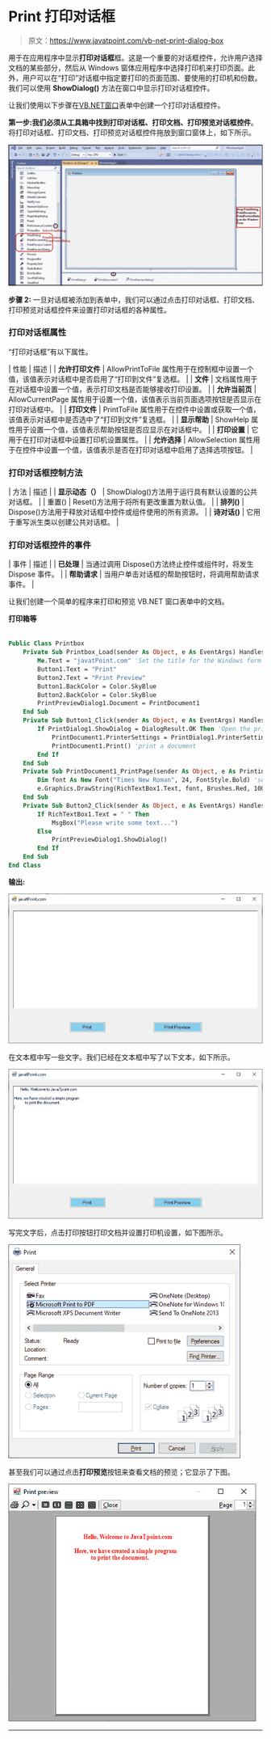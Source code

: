 # Print 打印对话框

> 原文：<https://www.javatpoint.com/vb-net-print-dialog-box>

用于在应用程序中显示**打印对话框**框。这是一个重要的对话框控件，允许用户选择文档的某些部分，然后从 Windows 窗体应用程序中选择打印机来打印页面。此外，用户可以在“打印”对话框中指定要打印的页面范围、要使用的打印机和份数。我们可以使用 **ShowDialog()** 方法在窗口中显示打印对话框控件。

让我们使用以下步骤在[VB.NET](https://www.javatpoint.com/vb-net)[窗口](https://www.javatpoint.com/windows)表单中创建一个打印对话框控件。

**第一步:**我们必须从工具箱中找到**打印对话框、打印文档、打印预览对话框控件**。将打印对话框、打印文档、打印预览对话框控件拖放到窗口窗体上，如下所示。

![VB.NET Print Dialog Box](img/60ffff314f7adc01154fc712c75bb915.png)

**步骤 2:** 一旦对话框被添加到表单中，我们可以通过点击打印对话框、打印文档、打印预览对话框控件来设置打印对话框的各种属性。

### 打印对话框属性

“打印对话框”有以下属性。

| 性能 | 描述 |
| **允许打印文件** | AllowPrintToFile 属性用于在控制框中设置一个值，该值表示对话框中是否启用了“打印到文件”复选框。 |
| **文件** | 文档属性用于在对话框中设置一个值，表示打印文档是否能够接收打印设置。 |
| **允许当前页** | AllowCurrentPage 属性用于设置一个值，该值表示当前页面选项按钮是否显示在打印对话框中。 |
| **打印文件** | PrintToFile 属性用于在控件中设置或获取一个值，该值表示对话框中是否选中了“打印到文件”复选框。 |
| **显示帮助** | ShowHelp 属性用于设置一个值，该值表示帮助按钮是否应显示在对话框中。 |
| **打印设置** | 它用于在打印对话框中设置打印机设置属性。 |
| **允许选择** | AllowSelection 属性用于在控件中设置一个值，该值表示是否在打印对话框中启用了选择选项按钮。 |

### 打印对话框控制方法

| 方法 | 描述 |
| **显示动态（）** | ShowDialog()方法用于运行具有默认设置的公共对话框。 |
| 重置() | Reset()方法用于将所有更改重置为默认值。 |
| **排列()** | Dispose()方法用于释放对话框中控件或组件使用的所有资源。 |
| **诗对话()** | 它用于重写派生类以创建公共对话框。 |

### 打印对话框控件的事件

| 事件 | 描述 |
| **已处理** | 当通过调用 Dispose()方法终止控件或组件时，将发生 Dispose 事件。 |
| **帮助请求** | 当用户单击对话框的帮助按钮时，将调用帮助请求事件。 |

让我们创建一个简单的程序来打印和预览 VB.NET 窗口表单中的文档。

**打印箱等**

```vb

Public Class Printbox
    Private Sub Printbox_Load(sender As Object, e As EventArgs) Handles MyBase.Load
        Me.Text = "javatPoint.com" 'Set the title for the Windows form
        Button1.Text = "Print"
        Button2.Text = "Print Preview"
        Button1.BackColor = Color.SkyBlue
        Button2.BackColor = Color.SkyBlue
        PrintPreviewDialog1.Document = PrintDocument1
    End Sub
    Private Sub Button1_Click(sender As Object, e As EventArgs) Handles Button1.Click
        If PrintDialog1.ShowDialog = DialogResult.OK Then 'Open the print dialog box
            PrintDocument1.PrinterSettings = PrintDialog1.PrinterSettings
            PrintDocument1.Print() 'print a document
        End If
    End Sub
    Private Sub PrintDocument1_PrintPage(sender As Object, e As Printing.PrintPageEventArgs) Handles PrintDocument1.PrintPage
        Dim font As New Font("Times New Roman", 24, FontStyle.Bold) 'set the font to display
        e.Graphics.DrawString(RichTextBox1.Text, font, Brushes.Red, 100, 100) 'The DrawString() function is used to print letters.
    End Sub
    Private Sub Button2_Click(sender As Object, e As EventArgs) Handles Button2.Click
        If RichTextBox1.Text = " " Then
            MsgBox("Please write some text...")
        Else
            PrintPreviewDialog1.ShowDialog()
        End If
    End Sub
End Class

```

**输出:**

![VB.NET Print Dialog Box](img/0467e858c5f7569fc5cfb9cf3223a12a.png)

在文本框中写一些文字。我们已经在文本框中写了以下文本，如下所示。

![VB.NET Print Dialog Box](img/a3cadf1469c66c7e9420050e7fa02dc7.png)

写完文字后，点击打印按钮打印文档并设置打印机设置，如下图所示。

![VB.NET Print Dialog Box](img/915e9c96f8cc2cf3018392ffebd52c1a.png)

甚至我们可以通过点击**打印预览**按钮来查看文档的预览；它显示了下图。

![VB.NET Print Dialog Box](img/7fafc767dc45919f1bec594a46015551.png)

* * *